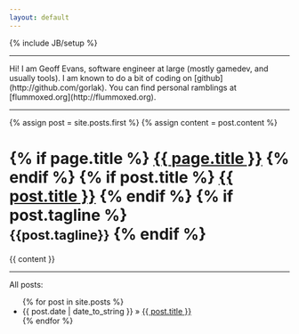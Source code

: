 ```yaml
---
layout: default
---
```

{% include JB/setup %}

<hr>
Hi! I am Geoff Evans, software engineer at large (mostly gamedev, and usually tools).  I am known to do a bit of coding on [github](http://github.com/gorlak).  You can find personal ramblings at [flummoxed.org](http://flummoxed.org).
<hr>

<div class="blog-index">  
  {% assign post = site.posts.first %}
  {% assign content = post.content %}
  <h1 class="entry-title">
  {% if page.title %}
      <a href="{{ root_url }}{{ page.url }}">{{ page.title }}</a>
  {% endif %}
  {% if post.title %}
      <a href="{{ root_url }}{{ post.url }}">{{ post.title }}</a>
  {% endif %}
  {% if post.tagline %}
  <br><small>{{post.tagline}}</small>
  {% endif %}
  </h1>
  <div class="entry-content">{{ content }}</div>
</div>

<hr>
All posts:

<ul class="posts">
  {% for post in site.posts %}
    <li><span>{{ post.date | date_to_string }}</span> &raquo; <a href="{{ BASE_PATH }}{{ post.url }}">{{ post.title }}</a></li>
  {% endfor %}
</ul>
